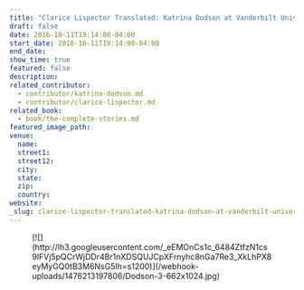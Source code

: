 ```yaml
---
title: "Clarice Lispector Translated: Katrina Dodson at Vanderbilt University"
draft: false
date: 2016-10-11T19:14:00-04:00
start_date: 2016-10-11T19:14:00-04:00
end_date:
show_time: true
featured: false
description:
related_contributor:
  - contributor/katrina-dodson.md
  - contributor/clarice-lispector.md
related_book:
  - book/the-complete-stories.md
featured_image_path:
venue:
  name:
  street1:
  street12:
  city:
  state:
  zip:
  country:
website:
_slug: clarice-lispector-translated-katrina-dodson-at-vanderbilt-university
---
```


<figure data-type="image">[![](http://lh3.googleusercontent.com/_eEMOnCs1c_6484ZtfzN1cs9lFVj5pQCrWjDDr4Br1nXDSQUJCpXFrnyhc8nGa7Re3_XkLhPX8eyMyGQ0tB3M6NsG5Ih=s1200)](/webhook-uploads/1476213197806/Dodson-3-662x1024.jpg)</figure>

